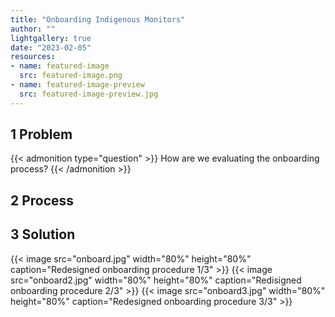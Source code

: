 ```yaml
---
title: "Onboarding Indigenous Monitors"
author: ""
lightgallery: true
date: "2023-02-05"
resources:
- name: featured-image
  src: featured-image.png
- name: featured-image-preview
  src: featured-image-preview.jpg
---
```

## 1 Problem
{{< admonition type="question" >}} How are we evaluating the onboarding process? {{< /admonition >}} 

## 2 Process

## 3 Solution

{{< image src="onboard.jpg" width="80%" height="80%" caption="Redesigned onboarding procedure 1/3" >}}
{{< image src="onboard2.jpg" width="80%" height="80%" caption="Redisigned onboarding procedure 2/3" >}}
{{< image src="onboard3.jpg" width="80%" height="80%" caption="Redesigned onboarding procedure 3/3" >}}
